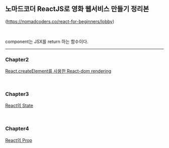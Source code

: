   ## 노마드코더 ReactJS로 영화 웹서비스 만들기 정리본
(https://nomadcoders.co/react-for-beginners/lobby)

<br/>

component는 JSX를 return 하는 함수이다.

---

### Chapter2
[React.createElement를 사용한 React-dom rendering](https://github.com/gyungsubLee/nomard_ReactJS_basic/issues/1)

<br/>

### Chapter3
[React의 State](https://github.com/gyungsubLee/nomard_ReactJS_basic/issues/2)

<br/>

### Chapter4
[React의 Prop](https://github.com/gyungsubLee/nomard_ReactJS_basic/issues/3)